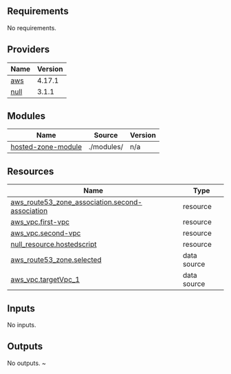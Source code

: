 ## Requirements

No requirements.

## Providers

| Name | Version |
|------|---------|
| <a name="provider_aws"></a> [aws](#provider\_aws) | 4.17.1 |
| <a name="provider_null"></a> [null](#provider\_null) | 3.1.1 |

## Modules

| Name | Source | Version |
|------|--------|---------|
| <a name="module_hosted-zone-module"></a> [hosted-zone-module](#module\_hosted-zone-module) | ./modules/ | n/a |

## Resources

| Name | Type |
|------|------|
| [aws_route53_zone_association.second-association](https://registry.terraform.io/providers/hashicorp/aws/latest/docs/resources/route53_zone_association) | resource |
| [aws_vpc.first-vpc](https://registry.terraform.io/providers/hashicorp/aws/latest/docs/resources/vpc) | resource |
| [aws_vpc.second-vpc](https://registry.terraform.io/providers/hashicorp/aws/latest/docs/resources/vpc) | resource |
| [null_resource.hostedscript](https://registry.terraform.io/providers/hashicorp/null/latest/docs/resources/resource) | resource |
| [aws_route53_zone.selected](https://registry.terraform.io/providers/hashicorp/aws/latest/docs/data-sources/route53_zone) | data source |
| [aws_vpc.targetVpc_1](https://registry.terraform.io/providers/hashicorp/aws/latest/docs/data-sources/vpc) | data source |

## Inputs

No inputs.

## Outputs

No outputs.
~

